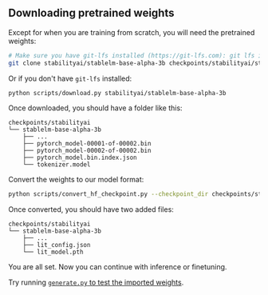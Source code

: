 ## Downloading pretrained weights

Except for when you are training from scratch, you will need the pretrained weights:

```bash
# Make sure you have git-lfs installed (https://git-lfs.com): git lfs install
git clone stabilityai/stablelm-base-alpha-3b checkpoints/stabilityai/stablelm-base-alpha-3b
```

Or if you don't have `git-lfs` installed:

```bash
python scripts/download.py stabilityai/stablelm-base-alpha-3b
```

Once downloaded, you should have a folder like this:

```text
checkpoints/stabilityai
└── stablelm-base-alpha-3b
    ├── ...
    ├── pytorch_model-00001-of-00002.bin
    ├── pytorch_model-00002-of-00002.bin
    ├── pytorch_model.bin.index.json
    └── tokenizer.model
```

Convert the weights to our model format:

```bash
python scripts/convert_hf_checkpoint.py --checkpoint_dir checkpoints/stabilityai/stablelm-base-alpha-3b
```

Once converted, you should have two added files:

```text
checkpoints/stabilityai
└── stablelm-base-alpha-3b
    ├── ...
    ├── lit_config.json
    └── lit_model.pth
```

You are all set. Now you can continue with inference or finetuning.

Try running [`generate.py` to test the imported weights](inference.md).
